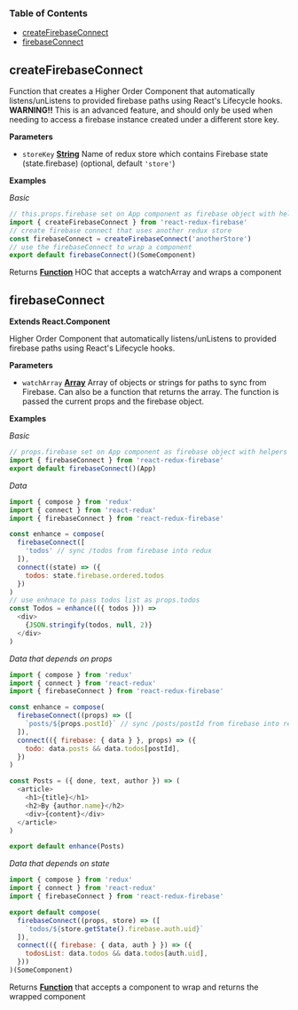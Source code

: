 <!-- Generated by documentation.js. Update this documentation by updating the source code. -->

### Table of Contents

-   [createFirebaseConnect][1]
-   [firebaseConnect][2]

## createFirebaseConnect

Function that creates a Higher Order Component that
automatically listens/unListens to provided firebase paths using
React's Lifecycle hooks.
**WARNING!!** This is an advanced feature, and should only be used when
needing to access a firebase instance created under a different store key.

**Parameters**

-   `storeKey` **[String][3]** Name of redux store which contains
    Firebase state (state.firebase) (optional, default `'store'`)

**Examples**

_Basic_

```javascript
// this.props.firebase set on App component as firebase object with helpers
import { createFirebaseConnect } from 'react-redux-firebase'
// create firebase connect that uses another redux store
const firebaseConnect = createFirebaseConnect('anotherStore')
// use the firebaseConnect to wrap a component
export default firebaseConnect()(SomeComponent)
```

Returns **[Function][4]** HOC that accepts a watchArray and wraps a component

## firebaseConnect

**Extends React.Component**

Higher Order Component that automatically listens/unListens
to provided firebase paths using React's Lifecycle hooks.

**Parameters**

-   `watchArray` **[Array][5]** Array of objects or strings for paths to sync
    from Firebase. Can also be a function that returns the array. The function
    is passed the current props and the firebase object.

**Examples**

_Basic_

```javascript
// props.firebase set on App component as firebase object with helpers
import { firebaseConnect } from 'react-redux-firebase'
export default firebaseConnect()(App)
```

_Data_

```javascript
import { compose } from 'redux'
import { connect } from 'react-redux'
import { firebaseConnect } from 'react-redux-firebase'

const enhance = compose(
  firebaseConnect([
    'todos' // sync /todos from firebase into redux
  ]),
  connect((state) => ({
    todos: state.firebase.ordered.todos
  })
)
// use enhnace to pass todos list as props.todos
const Todos = enhance(({ todos })) =>
  <div>
    {JSON.stringify(todos, null, 2)}
  </div>
)
```

_Data that depends on props_

```javascript
import { compose } from 'redux'
import { connect } from 'react-redux'
import { firebaseConnect } from 'react-redux-firebase'

const enhance = compose(
  firebaseConnect((props) => ([
    `posts/${props.postId}` // sync /posts/postId from firebase into redux
  ]),
  connect(({ firebase: { data } }, props) => ({
    todo: data.posts && data.todos[postId],
  })
)

const Posts = ({ done, text, author }) => (
  <article>
    <h1>{title}</h1>
    <h2>By {author.name}</h2>
    <div>{content}</div>
  </article>
)

export default enhance(Posts)
```

_Data that depends on state_

```javascript
import { compose } from 'redux'
import { connect } from 'react-redux'
import { firebaseConnect } from 'react-redux-firebase'

export default compose(
  firebaseConnect((props, store) => ([
    `todos/${store.getState().firebase.auth.uid}`
  ]),
  connect(({ firebase: { data, auth } }) => ({
    todosList: data.todos && data.todos[auth.uid],
  }))
)(SomeComponent)
```

Returns **[Function][4]** that accepts a component to wrap and returns the wrapped component

[1]: #createfirebaseconnect

[2]: #firebaseconnect

[3]: https://developer.mozilla.org/docs/Web/JavaScript/Reference/Global_Objects/String

[4]: https://developer.mozilla.org/docs/Web/JavaScript/Reference/Statements/function

[5]: https://developer.mozilla.org/docs/Web/JavaScript/Reference/Global_Objects/Array
